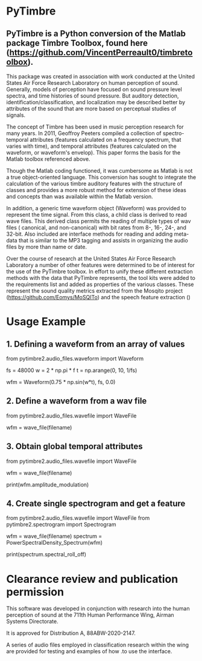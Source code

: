 # PyTimbre

## PyTimbre is a Python conversion of the Matlab package Timbre Toolbox, found here (https://github.com/VincentPerreault0/timbretoolbox).

This package was created in association with work conducted at the United States Air Force Research Laboratory on human 
perception of sound. Generally, models of perception have focused on sound pressure level spectra, and time histories of 
sound pressure. But auditory detection, identification/classification, and localization may be described better by 
attributes of the sound that are more based on perceptual studies of signals.

The concept of Timbre has been used in music perception research for many years. In 2011, Geoffroy Peeters compiled a 
collection of spectro-temporal attributes (features calculated on a frequency spectrum, that varies with time), and 
temporal attributes (features calculated on the waveform, or waveform's envelop). This paper forms the basis for the 
Matlab toolbox referenced above.

Though the Matlab coding functioned, it was cumbersome as Matlab is not a true object-oriented language. This conversion
has sought to integrate the calculation of the various timbre auditory features with the structure of classes and 
provides a more robust method for extension of these ideas and concepts than was available within the Matlab version.

In addition, a generic time waveform object (Waveform) was provided to represent the time signal. From this class, a 
child class is derived to read wave files. This derived class permits the reading of multiple types of wav files (
canonical, and non-canonical) with bit rates from 8-, 16-, 24-, and 32-bit. Also included are interface methods for
reading and adding meta-data that is similar to the MP3 tagging and assists in organizing the audio files by more than 
name or date.

Over the course of research at the United States Air Force Research Laboratory a number of other features were 
determined to be of interest for the use of the PyTimbre toolbox. In effort to unify these different extraction methods
with the data that PyTimbre represents, the tool kits were added to the requirements list and added as properties of the
various classes. These represent the sound quality metrics extracted from the Mosqito project (https://github.com/Eomys/MoSQITo)
and the speech feature extraction ()

# Usage Example
## 1. Defining a waveform from an array of values

from pytimbre2.audio_files.waveform import Waveform

fs = 48000
w = 2 * np.pi * f
t = np.arange(0, 10, 1/fs)

wfm = Waveform(0.75 * np.sin(w*t), fs, 0.0)

## 2. Define a waveform from a wav file

from pytimbre2.audio_files.wavefile import WaveFile

wfm = wave_file(filename)

## 3. Obtain global temporal attributes

from pytimbre2.audio_files.wavefile import WaveFile

wfm = wave_file(filename)

print(wfm.amplitude_modulation)

## 4. Create single spectrogram and get a feature

from pytimbre2.audio_files.wavefile import WaveFile
from pytimbre2.spectrogram import Spectrogram

wfm = wave_file(filename)
spectrum = PowerSpectralDensity_Spectrum(wfm)

print(spectrum.spectral_roll_off)

# Clearance review and publication permission

This software was developed in conjunction with research into the human perception of sound at the 711th Human 
Performance Wing, Airman Systems Directorate.  

It is approved for Distribution A, 88ABW-2020-2147.

A series of audio files employed in classification research within the wing are provided for testing and examples of how 
.to use the interface.
